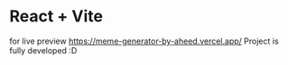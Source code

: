 # React + Vite

for live preview https://meme-generator-by-aheed.vercel.app/
Project is fully developed :D
